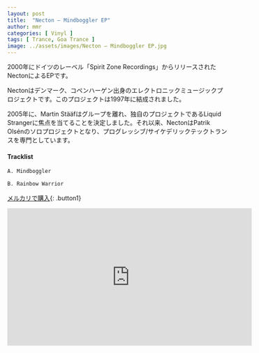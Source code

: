 ```yaml
---
layout: post
title:  "Necton – Mindboggler EP"
author: mmr
categories: [ Vinyl ]
tags: [ Trance, Goa Trance ]
image: ../assets/images/Necton – Mindboggler EP.jpg
---
```


2000年にドイツのレーベル「Spirit Zone Recordings」からリリースされたNectonによるEPです。

Nectonはデンマーク、コペンハーゲン出身のエレクトロニックミュージックプロジェクトです。このプロジェクトは1997年に結成されました。

2005年に、Martin Stääfはグループを離れ、独自のプロジェクトであるLiquid Strangerに焦点を当てることを決定しました。それ以来、NectonはPatrik Olsénのソロプロジェクトとなり、プログレッシブ/サイケデリックテックトランスを専門としています。

#### Tracklist
```md
A. Mindboggler

B. Rainbow Warrior
```

[メルカリで購入](https://jp.mercari.com/item/m20234244715?afid=6142608987){: .button1}

<iframe width="560" height="315" src="https://www.youtube.com/embed/sSZocxb4wB4?si=ccsLgQ1aXz9lO3Yx" title="YouTube video player" frameborder="0" allow="accelerometer; autoplay; clipboard-write; encrypted-media; gyroscope; picture-in-picture; web-share" referrerpolicy="strict-origin-when-cross-origin" allowfullscreen></iframe>